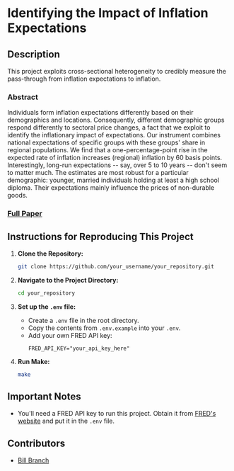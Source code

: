 # Identifying the Impact of Inflation Expectations

## Description

This project exploits cross-sectional heterogeneity to credibly measure the pass-through from inflation expectations to inflation. 

### Abstract

Individuals form inflation expectations differently based on their demographics and locations. Consequently, different demographic groups respond differently to sectoral price changes, a fact that we exploit to identify the inflationary impact of expectations. Our instrument combines national expectations of specific groups with these groups' share in regional populations. We find that a one-percentage-point rise in the expected rate of inflation increases (regional) inflation by 60 basis points. Interestingly, long-run expectations -- say, over 5 to 10 years -- don't seem to matter much. The estimates are most robust for a particular demographic: younger, married individuals holding at least a high school diploma. Their expectations mainly influence the prices of non-durable goods.

### [Full Paper](https://william-branch-smeh.squarespace.com/s/groupexpects.pdf)

## Instructions for Reproducing This Project

1. **Clone the Repository:**
    ```bash
    git clone https://github.com/your_username/your_repository.git
    ```

2. **Navigate to the Project Directory:**
    ```bash
    cd your_repository
    ```

3. **Set up the `.env` file:**
    - Create a `.env` file in the root directory.
    - Copy the contents from `.env.example` into your `.env`.
    - Add your own FRED API key:
        ```text
        FRED_API_KEY="your_api_key_here"
        ```

4. **Run Make:**
    ```bash
    make
    ```

## Important Notes

- You'll need a FRED API key to run this project. Obtain it from [FRED's website](https://research.stlouisfed.org/fred2/) and put it in the `.env` file.



## Contributors

- [Bill Branch](https://williambranch.org)

